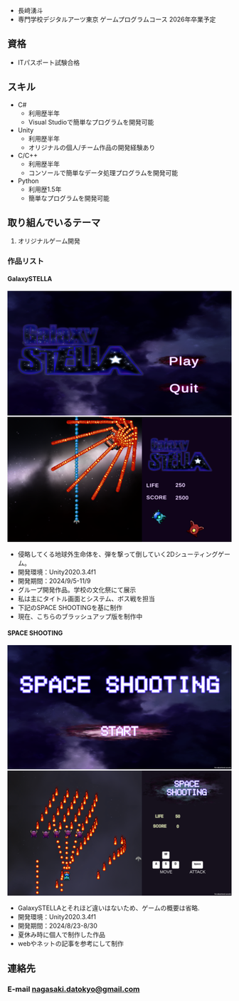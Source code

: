 - 長﨑湧斗
- 専門学校デジタルアーツ東京 ゲームプログラムコース 2026年卒業予定

## 資格
- ITパスポート試験合格

## スキル
- C#
  - 利用歴半年
  - Visual Studioで簡単なプログラムを開発可能
- Unity
  - 利用歴半年
  - オリジナルの個人/チーム作品の開発経験あり
- C/C++
  - 利用歴半年
  - コンソールで簡単なデータ処理プログラムを開発可能
- Python
  - 利用歴1.5年
  - 簡単なプログラムを開発可能

## 取り組んでいるテーマ
1. オリジナルゲーム開発

### 作品リスト
#### GalaxySTELLA
<img src="image/galaxy.png" alt="GalaxySTELLA">
<img src="image/galaxy4.png">

- 侵略してくる地球外生命体を、弾を撃って倒していく2Dシューティングゲーム。
- 開発環境：Unity2020.3.4f1
- 開発期間：2024/9/5-11/9
- グループ開発作品。学校の文化祭にて展示
- 私は主にタイトル画面とシステム、ボス戦を担当
- 下記のSPACE SHOOTINGを基に制作
- 現在、こちらのブラッシュアップ版を制作中

#### SPACE SHOOTING
<img src="image/space.png" alt="SPACE SHOOTING">
<img src="image/space2.png">

- GalaxySTELLAとそれほど違いはないため、ゲームの概要は省略.
- 開発環境：Unity2020.3.4f1
- 開発期間：2024/8/23-8/30
- 夏休み時に個人で制作した作品
- webやネットの記事を参考にして制作

## 連絡先
### E-mail [nagasaki.datokyo@gmail.com](nagasaki.datokyo@gmail.com)
